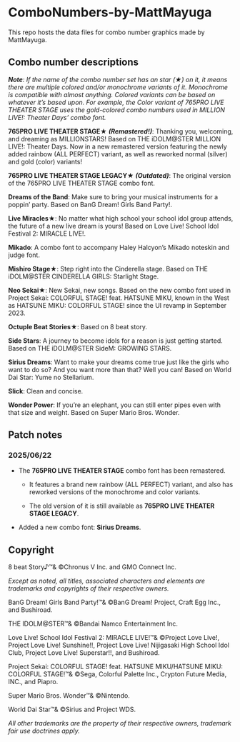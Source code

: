 # ComboNumbers-by-MattMayuga

This repo hosts the data files for combo number graphics made by MattMayuga.

## Combo number descriptions

***Note**: If the name of the combo number set has an star (★) on it, it means there are multiple colored and/or monochrome variants of it. Monochrome is compatible with almost anything. Colored variants can be based on whatever it’s based upon. For example, the Color variant of 765PRO LIVE THEATER STAGE uses the gold-colored combo numbers used in MILLION LIVE!: Theater Days’ combo font.*

**765PRO LIVE THEATER STAGE**★ ***(Remastered!)***:
Thanking you, welcoming, and dreaming as MILLIONSTARS! Based on THE iDOLM@STER MILLION LIVE!: Theater Days. Now in a new remastered version featuring the newly added rainbow (ALL PERFECT) variant, as well as reworked normal (silver) and gold (color) variants!

**765PRO LIVE THEATER STAGE LEGACY**★ ***(Outdated)***:
The original version of the 765PRO LIVE THEATER STAGE combo font.

**Dreams of the Band**:
Make sure to bring your musical instruments for a poppin’ party. Based on BanG Dream! Girls Band Party!.

**Live Miracles**★:
No matter what high school your school idol group attends, the future of a new live dream is yours! Based on Love Live! School Idol Festival 2: MIRACLE LIVE!.

**Mikado**:
A combo font to accompany Haley Halcyon’s Mikado noteskin and judge font.

**Mishiro Stage**★:
Step right into the Cinderella stage. Based on THE iDOLM@STER CINDERELLA GIRLS: Starlight Stage.

**Neo Sekai**★:
New Sekai, new songs. Based on the new combo font used in Project Sekai: COLORFUL STAGE! feat. HATSUNE MIKU, known in the West as HATSUNE MIKU: COLORFUL STAGE! since the UI revamp in September 2023.

**Octuple Beat Stories**★:
Based on 8 beat story.

**Side Stars**:
A journey to become idols for a reason is just getting started.  Based on THE iDOLM@STER SideM: GROWING STARS.

**Sirius Dreams**:
Want to make your dreams come true just like the girls who want to do so? And you want more than that? Well you can! Based on World Dai Star: Yume no Stellarium.

**Slick**:
Clean and concise.

**Wonder Power**:
If you’re an elephant, you can still enter pipes even with that size and weight. Based on Super Mario Bros. Wonder.

## Patch notes

### 2025/06/22

- The **765PRO LIVE THEATER STAGE** combo font has been remastered.
  
  - It features a brand new rainbow (ALL PERFECT) variant, and also has reworked versions of the monochrome and color variants.
  
  - The old version of it is still available as **765PRO LIVE THEATER STAGE LEGACY**.

- Added a new combo font: **Sirius Dreams**.

## Copyright

8 beat Story♪™& ©Chronus V Inc. and GMO Connect Inc.

*Except as noted, all titles, associated characters and elements are trademarks and copyrights of their respective owners.*

BanG Dream! Girls Band Party!™& ©BanG Dream! Project, Craft Egg Inc., and Bushiroad.

THE IDOLM@STER™& ©Bandai Namco Entertainment Inc.

Love Live! School Idol Festival 2: MIRACLE LIVE!™& ©Project Love Live!, Project Love Live! Sunshine!!, Project Love Live! Nijigasaki High School Idol Club, Project Love Live! Superstar!!, and Bushiroad.

Project Sekai: COLORFUL STAGE! feat. HATSUNE MIKU/HATSUNE MIKU: COLORFUL STAGE!™& ©Sega, Colorful Palette Inc., Crypton Future Media, INC., and Piapro.

Super Mario Bros. Wonder™& ©Nintendo.

World Dai Star™& ©Sirius and Project WDS.

*All other trademarks are the property of their respective owners, trademark fair use doctrines apply.*
